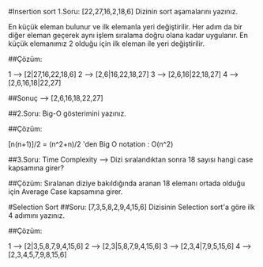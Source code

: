 #Insertion sort
1.Soru: [22,27,16,2,18,6] Dizinin sort aşamalarını yazınız.

En küçük eleman bulunur ve ilk elemanla yeri değiştirilir. 
Her adım da bir diğer eleman geçerek aynı işlem sıralama doğru olana kadar uygulanır. 
En küçük elemanımız 2 olduğu için ilk eleman ile yeri değiştirilir.

##Çözüm:

1 --> [2|27,16,22,18,6]
2 --> [2,6|16,22,18,27]
3 --> [2,6,16|22,18,27] 
4 --> [2,6,16,18|22,27]

##Sonuç --> [2,6,16,18,22,27]

##2.Soru: Big-O gösterimini yazınız.

##Çözüm:

[n(n+1)]/2 = (n^2+n)/2 'den Big O notation : O(n^2)

##3.Soru: Time Complexity --> Dizi sıralandıktan sonra 18 sayısı hangi case kapsamına girer?

##Çözüm: Sıralanan diziye bakıldığında aranan 18 elemanı ortada olduğu için Average Case kapsamına girer.

#Selection Sort
##Soru: [7,3,5,8,2,9,4,15,6] Dizisinin Selection sort'a göre ilk 4 adımını yazınız.

##Çözüm:

1 --> [2|3,5,8,7,9,4,15,6]
2 --> [2,3|5,8,7,9,4,15,6] 
3 --> [2,3,4|7,9,5,15,6] 
4 --> [2,3,4,5,7,9,8,15,6]

